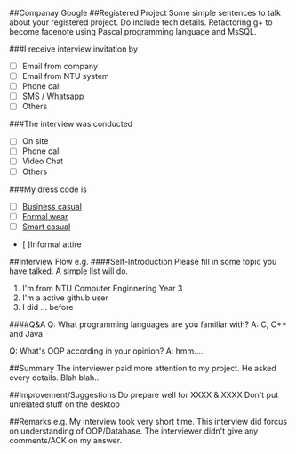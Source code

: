 ##Companay
Google
##Registered Project
Some simple sentences to talk about your registered project.
Do include tech details.
Refactoring g+ to become facenote using Pascal programming language and MsSQL.

###I receive interview invitation by
- [ ] Email from company
- [ ] Email from NTU system
- [ ] Phone call
- [ ] SMS / Whatsapp
- [ ] Others

###The interview was conducted
- [ ] On site
- [ ] Phone call
- [ ] Video Chat
- [ ] Others

###My dress code is
- [ ] [Business casual](https://www.google.com.sg/search?client=ubuntu-browser&es_sm=122&tbm=isch&q=Business+Casual&spell=1&sa=X&ei=5j0hVLeAFcu58gWwuoGQAQ&ved=0CBkQvwUoAA)
- [ ] [Formal wear](https://www.google.com.sg/search?client=ubuntu-browser&es_sm=122&tbm=isch&q=Business+Casual&spell=1&sa=X&ei=5j0hVLeAFcu58gWwuoGQAQ&ved=0CBkQvwUoAA#tbm=isch&q=Formal+wear)
- [ ] [Smart casual](https://www.google.com.sg/search?q=Semi-formal&client=ubuntu-browser&es_sm=122&source=lnms&tbm=isch&sa=X&ei=rEAhVKqEOcil8AWKhYLoBA&ved=0CAgQ_AUoAQ&biw=1242&bih=599&dpr=1.1#tbm=isch&q=smart+casual+attire)
- [ ]Informal attire

##Interview Flow
e.g.
####Self-Introduction
Please fill in some topic you have talked. A simple list will do.
1. I'm from NTU Computer Enginnering Year 3
2. I'm a active github user
3. I did ... before

####Q&A
Q: What programming languages are you familiar with?
A: C, C++ and Java

Q: What's OOP according in your opinion?
A: hmm.....

##Summary
The interviewer paid more attention to my project. He asked every details. Blah blah...

##Improvement/Suggestions
Do prepare well for XXXX & XXXX
Don't put unrelated stuff on the desktop

##Remarks
e.g.
My interview took very short time.
This interview did forcus on understanding of OOP/Database.
The interviewer didn't give any comments/ACK on my answer.